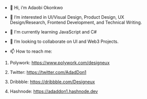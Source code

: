 - 👋 Hi, i’m Adaobi Okonkwo
- 👀 I’m interested in UI/Visual Design, Product Design, UX Design/Research, Frontend Development, and Technical Writing.
- 🧠 I'm currently learning JavaScript and C#

- 💞️ I’m looking to collaborate on UI and Web3 Projects.
- 📫 How to reach me:
1. Polywork: https://www.polywork.com/designeux

2. Twitter: https://twitter.com/AdadDon1

3. Dribbble: https://dribbble.com/Designeux

4. Hashnode: https://adaddon1.hashnode.dev

<!---
Designeux/Designeux is a ✨ special ✨ repository because its `README.md` (this file) appears on your GitHub profile.
You can click the Preview link to take a look at your changes.
--->

